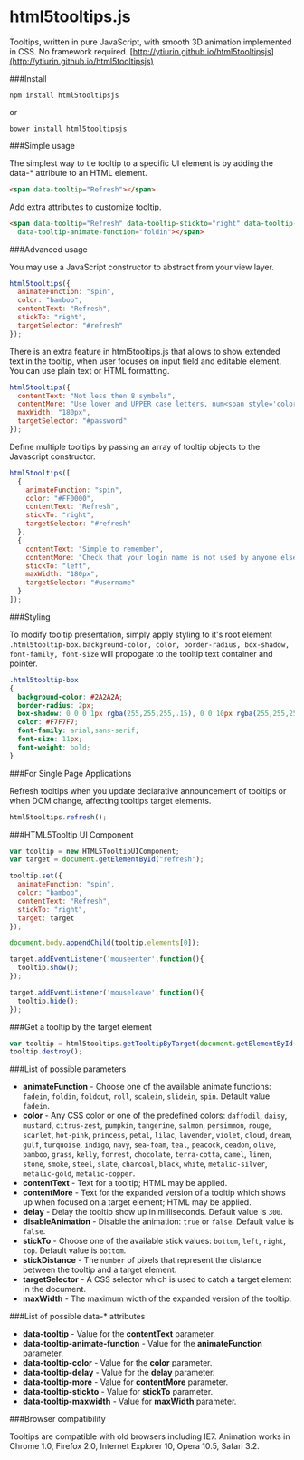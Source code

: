 html5tooltips.js
===============
Tooltips, written in pure JavaScript, with smooth 3D animation implemented in CSS. No framework required. [http://ytiurin.github.io/html5tooltipsjs](http://ytiurin.github.io/html5tooltipsjs)

###Install
```
npm install html5tooltipsjs
```
or
```
bower install html5tooltipsjs
```

###Simple usage

The simplest way to tie tooltip to a specific UI element is by adding the data-* attribute to an HTML element.

```html
<span data-tooltip="Refresh"></span>
```

Add extra attributes to customize tooltip.

```html
<span data-tooltip="Refresh" data-tooltip-stickto="right" data-tooltip-color="bamboo"
  data-tooltip-animate-function="foldin"></span>
```

###Advanced usage

You may use a JavaScript constructor to abstract from your view layer.

```javascript
html5tooltips({
  animateFunction: "spin",
  color: "bamboo",
  contentText: "Refresh",
  stickTo: "right",
  targetSelector: "#refresh"
});
```

There is an extra feature in html5tooltips.js that allows to show extended text in the tooltip, when user focuses on input field and editable element. You can use plain text or HTML formatting.

```javascript
html5tooltips({
  contentText: "Not less then 8 symbols",
  contentMore: "Use lower and UPPER case letters, num<span style='color:red'>6</span>ers and spec<span style='color:red'>!</span>al symbols to make password safe and secure.",
  maxWidth: "180px",
  targetSelector: "#password"
});
```

Define multiple tooltips by passing an array of tooltip objects to the Javascript constructor.

```javascript
html5tooltips([
  {
    animateFunction: "spin",
    color: "#FF0000",
    contentText: "Refresh",
    stickTo: "right",
    targetSelector: "#refresh"
  },
  {
    contentText: "Simple to remember",
    contentMore: "Check that your login name is not used by anyone else.",
    stickTo: "left",
    maxWidth: "180px",
    targetSelector: "#username"
  }
]);
```

###Styling

To modify tooltip presentation, simply apply styling to it's root element `.html5tooltip-box`. `background-color, color, border-radius, box-shadow, font-family, font-size` will propogate to the tooltip text container and pointer.

```css
.html5tooltip-box
{
  background-color: #2A2A2A;
  border-radius: 2px;
  box-shadow: 0 0 0 1px rgba(255,255,255,.15), 0 0 10px rgba(255,255,255,.15);
  color: #F7F7F7;
  font-family: arial,sans-serif;
  font-size: 11px;
  font-weight: bold;
}
```

###For Single Page Applications

Refresh tooltips when you update declarative announcement of tooltips or when DOM change, affecting tooltips target elements.

```javascript
html5tooltips.refresh();
```

###HTML5Tooltip UI Component

```javascript
var tooltip = new HTML5TooltipUIComponent;
var target = document.getElementById("refresh");

tooltip.set({
  animateFunction: "spin",
  color: "bamboo",
  contentText: "Refresh",
  stickTo: "right",
  target: target
});

document.body.appendChild(tooltip.elements[0]);

target.addEventListener('mouseenter',function(){
  tooltip.show();
});

target.addEventListener('mouseleave',function(){
  tooltip.hide();
});
```

###Get a tooltip by the target element

```javascript
var tooltip = html5tooltips.getTooltipByTarget(document.getElementById('myElement'));
tooltip.destroy();
```

###List of possible parameters

- **animateFunction** - Choose one of the available animate functions: ``fadein``, ``foldin``, ``foldout``, ``roll``, ``scalein``, ``slidein``, ``spin``. Default value ``fadein``.
- **color** - Any CSS color or one of the predefined colors: ``daffodil``, ``daisy``, ``mustard``, ``citrus-zest``, ``pumpkin``, ``tangerine``, ``salmon``, ``persimmon``, ``rouge``, ``scarlet``, ``hot-pink``, ``princess``, ``petal``, ``lilac``, ``lavender``, ``violet``, ``cloud``, ``dream``, ``gulf``, ``turquoise``, ``indigo``, ``navy``, ``sea-foam``, ``teal``, ``peacock``, ``ceadon``, ``olive``, ``bamboo``, ``grass``, ``kelly``, ``forrest``, ``chocolate``, ``terra-cotta``, ``camel``, ``linen``, ``stone``, ``smoke``, ``steel``, ``slate``, ``charcoal``, ``black``, ``white``, ``metalic-silver``, ``metalic-gold``, ``metalic-copper``.
- **contentText** - Text for a tooltip; HTML may be applied.
- **contentMore** - Text for the expanded version of a tooltip which shows up when focused on a target element; HTML may be applied.
- **delay** - Delay the tooltip show up in milliseconds. Default value is ``300``.
- **disableAnimation** - Disable the animation: ``true`` or ``false``. Default value is ``false``.
- **stickTo** - Choose one of the available stick values: ``bottom``, ``left``, ``right``, ``top``. Default value is ``bottom``.
- **stickDistance** - The ``number`` of pixels that represent the distance between the tooltip and a target element.
- **targetSelector** - A CSS selector which is used to catch a target element in the document.
- **maxWidth** - The maximum width of the expanded version of the tooltip.

###List of possible data-* attributes

- **data-tooltip** - Value for the **contentText** parameter.
- **data-tooltip-animate-function** - Value for the **animateFunction** parameter.
- **data-tooltip-color** - Value for the **color** parameter.
- **data-tooltip-delay** - Value for the **delay** parameter.
- **data-tooltip-more** - Value for **contentMore** parameter.
- **data-tooltip-stickto** - Value for **stickTo** parameter.
- **data-tooltip-maxwidth** - Value for **maxWidth** parameter.

###Browser compatibility

Tooltips are compatible with old browsers including IE7. Animation works in Chrome 1.0, Firefox 2.0, Internet Explorer 10, Opera 10.5, Safari 3.2.
